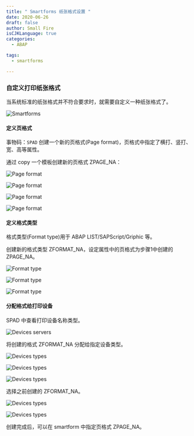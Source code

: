 ```yaml
---
title: " Smartforms 纸张格式设置 "
date: 2020-06-26
draft: false
author: Small Fire
isCJKLanguage: true
categories: 
  - ABAP

tags: 
  - smartforms

---
```


### 自定义打印纸张格式

当系统标准的纸张格式并不符合要求时，就需要自定义一种纸张格式了。

![Smartforms](/images/ABAP/smartform_page4.png)

#### 定义页格式

事物码：`SPAD` 创建一个新的页格式(Page format)，页格式中指定了横打、竖打、宽、高等属性。

通过 copy 一个模板创建新的页格式 ZPAGE_NA：

![Page format](/images/ABAP/smartform_page5.png)

![Page format](/images/ABAP/smartform_page6.png)

![Page format](/images/ABAP/smartform_page7.png)

![Page format](/images/ABAP/smartform_page8.png)

#### 定义格式类型

格式类型(Format type)用于 ABAP LIST/SAPScript/Griphic 等。

创建新的格式类型 ZFORMAT_NA，设定属性中的页格式为步骤1中创建的 ZPAGE_NA。

![Format type](/images/ABAP/smartform_page9.png)

![Format type](/images/ABAP/smartform_page10.png)

![Format type](/images/ABAP/smartform_page11.png)

#### 分配格式给打印设备

SPAD 中查看打印设备名称类型。

![Devices servers](/images/ABAP/smartform_page12.png)

将创建的格式 ZFORMAT_NA 分配给指定设备类型。

![Devices types](/images/ABAP/smartform_page13.png)

![Devices types](/images/ABAP/smartform_page14.png)

![Devices types](/images/ABAP/smartform_page15.png)

选择之前创建的 ZFORMAT_NA。

![Devices types](/images/ABAP/smartform_page16.png)

![Devices types](/images/ABAP/smartform_page17.png)

创建完成后，可以在 smartform 中指定页格式 ZPAGE_NA。